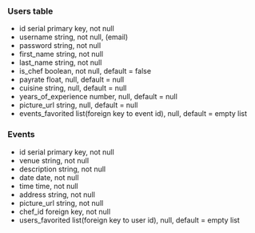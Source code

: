 ### Users table

- id serial primary key, not null
- username string, not null, (email)
- password string, not null
- first_name string, not null
- last_name string, not null
- is_chef boolean, not null, default = false
- payrate float, null, default = null
- cuisine string, null, default = null
- years_of_experience number, null, default = null
- picture_url string, null, default = null
- events_favorited list(foreign key to event id), null, default = empty list

### Events

- id serial primary key, not null
- venue string, not null
- description string, not null
- date date, not null
- time time, not null
- address string, not null
- picture_url string, not null
- chef_id foreign key, not null
- users_favorited list(foreign key to user id), null, default = empty list
